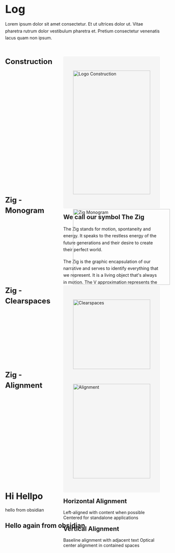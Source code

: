 <div style="display: flex; gap: 2rem;">
<div style="flex: 1; max-width: 800px;">
<h1 style="font-size: 2.25rem; font-weight: bold; margin-bottom: 1rem;"><strong>Log</strong>
</h1>
<p style="margin: 1rem 0; line-height: 1.6;">Lorem ipsum dolor sit amet consectetur. Et ut ultrices dolor ut. Vitae pharetra rutrum dolor vestibulum pharetra et. Pretium consectetur venenatis lacus quam non ipsum.
</p>
<div style="display: flex; gap: 2rem; margin: 3rem 0;">
<div style="flex: 1;">
<h2 style="margin: 0; font-size: 1.5rem; font-weight: 600; line-height: 1.4;"><strong>Construction</strong>
</h2>
</div>
<div style="flex: 2;">
<div style="background: #f5f5f5; padding: 2rem; border-radius: 4px;">
<p>
<img src="/images/logo-construction.png" alt="Logo Construction" style="width: 100%; height: auto; display: block;">
</p>
</div>
<h3 style="font-size: 1.25rem; font-weight: 600; margin: 1rem 0;"><strong>We call our symbol The Zig</strong>
</h3>
<p style="margin: 1rem 0; line-height: 1.6;">The Zig stands for motion, spontaneity and energy. It speaks to the restless energy of the future generations and their desire to create their perfect world.
</p>
<p style="margin: 1rem 0; line-height: 1.6;">The Zig is the graphic encapsulation of our narrative and serves to identify everything that we represent. It is a living object that's always in motion. The V approximation represents the 'resting' state of the Zig.
</p>
</div>
</div>
<div style="display: flex; gap: 2rem; margin: 3rem 0;">
<div style="flex: 1;">
<h2 style="margin: 0; font-size: 1.5rem; font-weight: 600; line-height: 1.4;"><strong>Zig - Monogram</strong>
</h2>
</div>
<div style="flex: 2;">
<p>
<img src="/images/zig-monogram.png" alt="Zig Monogram" style="width: 100%; height: auto; display: block; padding: 2rem; border-radius: 4px;">
</p>
<p style="margin: 1rem 0; line-height: 1.6;">The Zig monogram serves as our icon mark, designed for recognition at smaller scales and as a memorable brand element.
</p>
<p>
App icons Favicons Social media avatars Small-scale applications
</p>
</div>
</div>
<div style="display: flex; gap: 2rem; margin: 3rem 0;">
<div style="flex: 1;">
<h2 style="margin: 0; font-size: 1.5rem; font-weight: 600; line-height: 1.4;"><strong>Zig - Clearspaces</strong>
</h2>
</div>
<div style="flex: 2;">
<div style="background: #f5f5f5; padding: 2rem; border-radius: 4px;">
<p>
<img src="/images/zig-clearspaces.png" alt="Clearspaces" style="width: 100%; height: auto; display: block;">
</p>
</div>
<p>
<strong>Minimum Clearspace</strong>: Equal to the height of the Zig monogram <strong>Protected Area</strong>: No other visual elements may intrude into this space <strong>Scaling</strong>: Clearspace scales proportionally with logo size
</p>
</div>
</div>
<div style="display: flex; gap: 2rem; margin: 3rem 0;">
<div style="flex: 1;">
<h2 style="margin: 0; font-size: 1.5rem; font-weight: 600; line-height: 1.4;"><strong>Zig - Alignment</strong>
</h2>
</div>
<div style="flex: 2;">
<div style="background: #f5f5f5; padding: 2rem; border-radius: 4px;">
<p>
<img src="/images/zig-alignment.png" alt="Alignment" style="width: 100%; height: auto; display: block;">
</p>
</div>
<h3 style="font-size: 1.25rem; font-weight: 600; margin: 1rem 0;"><strong>Horizontal Alignment</strong>
</h3>
<p>
Left-aligned with content when possible Centered for standalone applications
</p>
<h3 style="font-size: 1.25rem; font-weight: 600; margin: 1rem 0;"><strong>Vertical Alignment</strong>
</h3>
<p>
Baseline alignment with adjacent text Optical center alignment in contained spaces
</p>
</div>
</div>
</div>
</div>

# Hi Hellpo

hello from obsidian

## Hello again from obsidian



